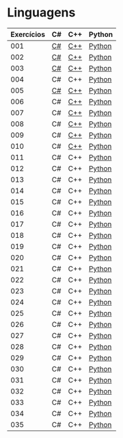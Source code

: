 # Linguagens

| Exercícios | C#                  | C++                  |  Python                   |
| ---------- | ------------------- | -------------------- | ------------------------  |
| 001        | [C#](./c%23/001.cs) | [C++](./c++/001.cpp) | [Python](./python/001.py) |
| 002        | [C#](./c%23/002.cs) | [C++](./c++/002.cpp) | [Python](./python/002.py) |
| 003        | [C#](./c%23/003.cs) | [C++](./c++/003.cpp) | [Python](./python/003.py) |
| 004        | C#                  | C++                  | [Python](./python/004.py) |
| 005        | [C#](./c%23/005.cs) | [C++](./c++/005.cpp) | [Python](./python/005.py) |
| 006        | C#                  | [C++](./c++/006.cpp) | [Python](./python/006.py) |
| 007        | C#                  | [C++](./c++/007.cpp) | [Python](./python/007.py) |
| 008        | C#                  | [C++](./c++/008.cpp) | [Python](./python/008.py) |
| 009        | C#                  | [C++](./c++/009.cpp) | [Python](./python/009.py) |
| 010        | C#                  | [C++](./c++/010.cpp) | [Python](./python/010.py) |
| 011        | C#                  | C++                  | [Python](./python/011.py) |
| 012        | C#                  | C++                  | [Python](./python/012.py) |
| 013        | C#                  | C++                  | [Python](./python/013.py) |
| 014        | C#                  | C++                  | [Python](./python/014.py) |
| 015        | C#                  | C++                  | [Python](./python/015.py) |
| 016        | C#                  | C++                  | [Python](./python/016.py) |
| 017        | C#                  | C++                  | [Python](./python/017.py) |
| 018        | C#                  | C++                  | [Python](./python/018.py) |
| 019        | C#                  | C++                  | [Python](./python/019.py) |
| 020        | C#                  | C++                  | [Python](./python/020.py) |
| 021        | C#                  | C++                  | [Python](./python/021.py) |
| 022        | C#                  | C++                  | [Python](./python/022.py) |
| 023        | C#                  | C++                  | [Python](./python/023.py) |
| 024        | C#                  | C++                  | [Python](./python/024.py) |
| 025        | C#                  | C++                  | [Python](./python/025.py) |
| 026        | C#                  | C++                  | [Python](./python/026.py) |
| 027        | C#                  | C++                  | [Python](./python/027.py) |
| 028        | C#                  | C++                  | [Python](./python/028.py) |
| 029        | C#                  | C++                  | [Python](./python/029.py) |
| 030        | C#                  | C++                  | [Python](./python/030.py) |
| 031        | C#                  | C++                  | [Python](./python/031.py) |
| 032        | C#                  | C++                  | [Python](./python/032.py) |
| 033        | C#                  | C++                  | [Python](./python/033.py) |
| 034        | C#                  | C++                  | [Python](./python/034.py) |
| 035        | C#                  | C++                  | [Python](./python/035.py) |
